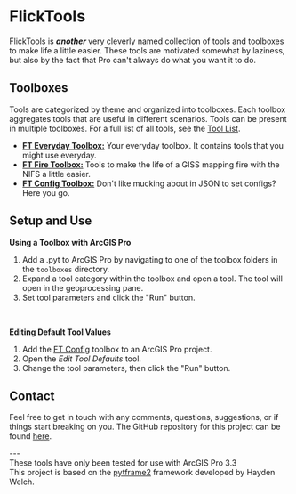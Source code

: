 # FlickTools

FlickTools is ***another*** very cleverly named collection of tools and toolboxes to make life a little easier. These tools are motivated somewhat by laziness, but also by the fact that Pro can't always do what you want it to do.

## Toolboxes

Tools are categorized by theme and organized into toolboxes. Each toolbox aggregates tools that are useful in different scenarios. Tools can be present in multiple toolboxes. For a full list of all tools, see the [Tool List](docs/FT_Tool_List.md).

- **[FT Everyday Toolbox:](docs/ft_everyday_toolbox.md)** Your everyday toolbox. It contains tools that you might use everyday.
- **[FT Fire Toolbox:](docs/ft_everyday_toolbox.md)** Tools to make the life of a GISS mapping fire with the NIFS a little easier.
- **[FT Config Toolbox:](docs/ft_everyday_toolbox.md)** Don't like mucking about in JSON to set configs? Here you go.

## Setup and Use

**Using a Toolbox with ArcGIS Pro**

1. Add a .pyt to ArcGIS Pro by navigating to one of the toolbox folders in the `toolboxes` directory.
1. Expand a tool category within the toolbox and open a tool. The tool will open in the geoprocessing pane.
1. Set tool parameters and click the "Run" button.

<br>

**Editing Default Tool Values**

1. Add the [FT Config](docs/FT_Config_Toolbox.md) toolbox to an ArcGIS Pro project.
1. Open the *Edit Tool Defaults* tool.
1. Change the tool parameters, then click the "Run" button.


## Contact

Feel free to get in touch with any comments, questions, suggestions, or if things start breaking on you. The GitHub repository for this project can be found [here](https://github.com/kadenflick/FlickTools).

---<br>
These tools have only been tested for use with ArcGIS Pro 3.3<br>
This project is based on the [pytframe2](https://github.com/hwelch-fle/pytframe2) framework developed by Hayden Welch.
